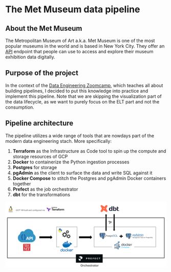 # The Met Museum data pipeline

## About the Met Museum
The Metropolitan Museum of Art a.k.a. Met Museum is one of the most popular museums in the world and is based in New York City. They offer an [API](https://metmuseum.github.io/) endpoint that people can use to access and explore their museum exhibition data digitally.

## Purpose of the project
In the context of the [Data Engineering Zoomcamp](https://datatalks.club/), which teaches all about building pipelines, I decided to put this knowledge into practice and implement this pipeline. Note that we are skipping the visualization part of the data lifecycle, as we want to purely focus on the ELT part and not the consumption.

## Pipeline architecture
The pipeline utilizes a wide range of tools that are nowdays part of the modern data engineering stach. More specifically:
1. **Terraform** as the Infrastructure as Code tool to spin up the compute and storage resources of GCP
2. **Docker** to containerize the Python ingestion processes
3. **Postgres** for storage
4. **pgAdmin** as the client to surface the data and write SQL against it
5. **Docker Compose** to stitch the Postgres and pgAdmin Docker containers together
6. **Prefect** as the job orchestrator
7. **dbt** for the transformations

<img src="https://github.com/nikagos/met-museum-project/blob/master/images/pipeline_architecture.png" width="1000">
